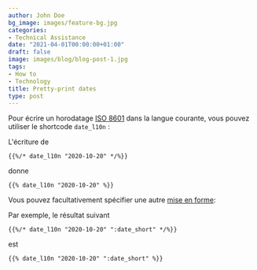 ```yaml
---
author: John Doe
bg_image: images/feature-bg.jpg
categories:
- Technical Assistance
date: "2021-04-01T00:00:00+01:00"
draft: false
image: images/blog/blog-post-1.jpg
tags:
- How to
- Technology
title: Pretty-print dates
type: post
---
```


Pour écrire un horodatage [ISO 8601](https://en.wikipedia.org/wiki/ISO_8601) dans la langue courante, vous pouvez utiliser le shortcode `date_l10n` :

L'écriture de

```
{{%/* date_l10n "2020-10-20" */%}}
```

donne

```
{{% date_l10n "2020-10-20" %}}
```

Vous pouvez facultativement spécifier une autre [mise en forme](https://gohugo.io/functions/dateformat/#datetime-formatting-layouts):

Par exemple, le résultat suivant

```
{{%/* date_l10n "2020-10-20" ":date_short" */%}}
```

est

```
{{% date_l10n "2020-10-20" ":date_short" %}}
```
